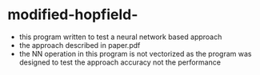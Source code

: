 # modified-hopfield-
- this program written to test a neural network based approach 
- the approach described in paper.pdf
- the NN operation in this program is not vectorized as the program was designed to test the approach accuracy not the performance